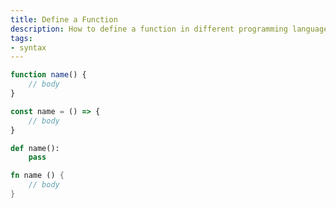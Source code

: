 ```yaml
---
title: Define a Function
description: How to define a function in different programming languages.
tags:
- syntax
---
```


```js
function name() {
	// body
}
```

```js
const name = () => {
	// body
}
```

```python
def name():
    pass

```

```rust
fn name () {
	// body
}
```
